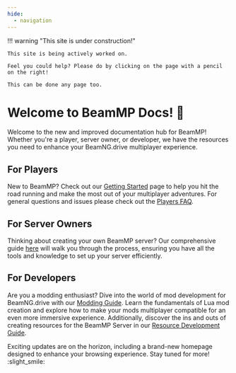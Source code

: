 ```yaml
---
hide:
  - navigation
---
```

!!! warning "This site is under construction!"

    This site is being actively worked on. 
    
    Feel you could help? Please do by clicking on the page with a pencil on the right!

    This can be done any page too.

# Welcome to BeamMP Docs! :tada:

Welcome to the new and improved documentation hub for BeamMP! Whether you're a player, server owner, or developer, we have the resources you need to enhance your BeamNG.drive multiplayer experience.

## For Players

New to BeamMP? Check out our [Getting Started](game/getting-started.md) page to help you hit the road running and make the most out of your multiplayer adventures.
For general questions and issues please check out the [Players FAQ](support/player-faq.md).

## For Server Owners

Thinking about creating your own BeamMP server? Our comprehensive guide [here](server/create-a-server.md) will walk you through the process, ensuring you have all the tools and knowledge to set up your server efficiently.

## For Developers

Are you a modding enthusiast? Dive into the world of mod development for BeamNG.drive with our [Modding Guide](guides/mod-creation/client/getting-started.md). Learn the fundamentals of Lua mod creation and explore how to make your mods multiplayer compatible for an even more immersive experience. Additionally, discover the ins and outs of creating resources for the BeamMP Server in our [Resource Development Guide](guides/mod-creation/server/getting-started.md).

Exciting updates are on the horizon, including a brand-new homepage designed to enhance your browsing experience. Stay tuned for more! :slight_smile: